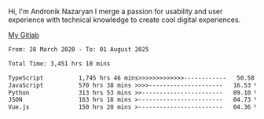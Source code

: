 Hi, I'm Andronik Nazaryan
I merge a passion for usability and user experience with technical knowledge to create cool digital experiences.

[My Gitlab](https://gitlab.com/anridev24)

<!--START_SECTION:waka-->

```txt
From: 28 March 2020 - To: 01 August 2025

Total Time: 3,451 hrs 10 mins

TypeScript          1,745 hrs 46 mins>>>>>>>>>>>>>------------   50.58 %
JavaScript          570 hrs 38 mins >>>>---------------------   16.53 %
Python              313 hrs 53 mins >>-----------------------   09.10 %
JSON                163 hrs 18 mins >------------------------   04.73 %
Vue.js              150 hrs 20 mins >------------------------   04.36 %
```

<!--END_SECTION:waka-->
